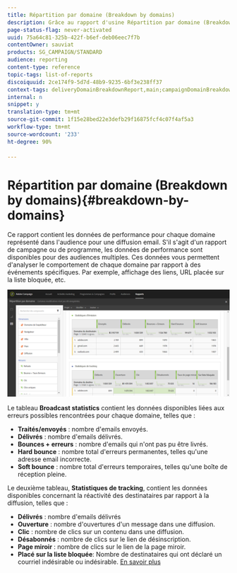 ```yaml
---
title: Répartition par domaine (Breakdown by domains)
description: Grâce au rapport d'usine Répartition par domaine (Breakdown by domains), découvrez les données de performance de vos diffusions selon chaque domaine de votre client.
page-status-flag: never-activated
uuid: 75a64c81-325b-422f-b6ef-deb06eec7f7b
contentOwner: sauviat
products: SG_CAMPAIGN/STANDARD
audience: reporting
content-type: reference
topic-tags: list-of-reports
discoiquuid: 2ce174f9-5d7d-48b9-9235-6bf3e238ff37
context-tags: deliveryDomainBreakdownReport,main;campaignDomainBreakdownReport,main;programDomainBreakdownReport,main
internal: n
snippet: y
translation-type: tm+mt
source-git-commit: 1f15e28bed22e3defb29f16875fcf4c07f4af5a3
workflow-type: tm+mt
source-wordcount: '233'
ht-degree: 90%

---
```



# Répartition par domaine (Breakdown by domains){#breakdown-by-domains}

Ce rapport contient les données de performance pour chaque domaine représenté dans l&#39;audience pour une diffusion email. S&#39;il s&#39;agit d&#39;un rapport de campagne ou de programme, les données de performance sont disponibles pour des audiences multiples. Ces données vous permettent d&#39;analyser le comportement de chaque domaine par rapport à des événements spécifiques. Par exemple, affichage des liens, URL placée sur la liste bloquée, etc.

![](assets/delivery_reports_6.png)

Le tableau **Broadcast statistics** contient les données disponibles liées aux erreurs possibles rencontrées pour chaque domaine, telles que :

* **Traités/envoyés** : nombre d&#39;emails envoyés.
* **Délivrés** : nombre d&#39;emails délivrés.
* **Bounces + erreurs** : nombre d&#39;emails qui n&#39;ont pas pu être livrés.
* **Hard bounce** : nombre total d&#39;erreurs permanentes, telles qu&#39;une adresse email incorrecte.
* **Soft bounce** : nombre total d&#39;erreurs temporaires, telles qu&#39;une boîte de réception pleine.

Le deuxième tableau, **Statistiques de tracking**, contient les données disponibles concernant la réactivité des destinataires par rapport à la diffusion, telles que :

* **Délivrés** : nombre d&#39;emails délivrés
* **Ouverture** : nombre d&#39;ouvertures d&#39;un message dans une diffusion.
* **Clic** : nombre de clics sur un contenu dans une diffusion.
* **Désabonnés** : nombre de clics sur le lien de désinscription.
* **Page miroir** : nombre de clics sur le lien de la page miroir.
* **Placé sur la liste bloquée**: Nombre de destinataires qui ont déclaré un courriel indésirable ou indésirable. [En savoir plus](../../audiences/using/about-opt-in-and-opt-out-in-campaign.md)

